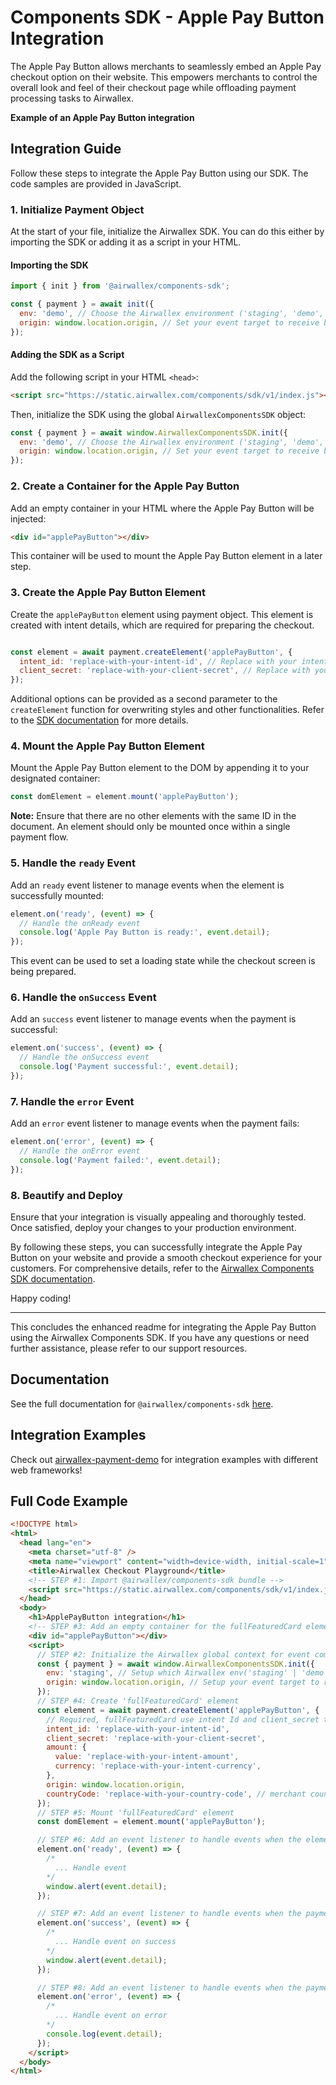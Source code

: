 # Components SDK - Apple Pay Button Integration

The Apple Pay Button allows merchants to seamlessly embed an Apple Pay checkout option on their website. This empowers merchants to control the overall look and feel of their checkout page while offloading payment processing tasks to Airwallex.

**Example of an Apple Pay Button integration**

## Integration Guide

Follow these steps to integrate the Apple Pay Button using our SDK. The code samples are provided in JavaScript.

### 1. Initialize Payment Object

At the start of your file, initialize the Airwallex SDK. You can do this either by importing the SDK or adding it as a script in your HTML.

#### Importing the SDK

```js
import { init } from '@airwallex/components-sdk';

const { payment } = await init({
  env: 'demo', // Choose the Airwallex environment ('staging', 'demo', or 'prod')
  origin: window.location.origin, // Set your event target to receive browser event messages
});
```

#### Adding the SDK as a Script

Add the following script in your HTML `<head>`:

```html
<script src="https://static.airwallex.com/components/sdk/v1/index.js"></script>
```

Then, initialize the SDK using the global `AirwallexComponentsSDK` object:

```js
const { payment } = await window.AirwallexComponentsSDK.init({
  env: 'demo', // Choose the Airwallex environment ('staging', 'demo', or 'prod')
  origin: window.location.origin, // Set your event target to receive browser event messages
});
```

### 2. Create a Container for the Apple Pay Button

Add an empty container in your HTML where the Apple Pay Button will be injected:

```html
<div id="applePayButton"></div>
```

This container will be used to mount the Apple Pay Button element in a later step.

### 3. Create the Apple Pay Button Element

Create the `applePayButton` element using payment object. This element is created with intent details, which are required for preparing the checkout.


```js

const element = await payment.createElement('applePayButton', {
  intent_id: 'replace-with-your-intent-id', // Replace with your intent ID
  client_secret: 'replace-with-your-client-secret', // Replace with your client secret
});
```



Additional options can be provided as a second parameter to the `createElement` function for overwriting styles and other functionalities. Refer to the [SDK documentation](https://docs.airwallex.com/components-sdk#createElement) for more details.

### 4. Mount the Apple Pay Button Element

Mount the Apple Pay Button element to the DOM by appending it to your designated container:

```js
const domElement = element.mount('applePayButton');
```

**Note:** Ensure that there are no other elements with the same ID in the document. An element should only be mounted once within a single payment flow.

### 5. Handle the `ready` Event

Add an `ready` event listener to manage events when the element is successfully mounted:

```js
element.on('ready', (event) => {
  // Handle the onReady event
  console.log('Apple Pay Button is ready:', event.detail);
});
```

This event can be used to set a loading state while the checkout screen is being prepared.

### 6. Handle the `onSuccess` Event

Add an `success` event listener to manage events when the payment is successful:

```js
element.on('success', (event) => {
  // Handle the onSuccess event
  console.log('Payment successful:', event.detail);
});
```

### 7. Handle the `error` Event

Add an `error` event listener to manage events when the payment fails:

```js
element.on('error', (event) => {
  // Handle the onError event
  console.log('Payment failed:', event.detail);
});
```

### 8. Beautify and Deploy

Ensure that your integration is visually appealing and thoroughly tested. Once satisfied, deploy your changes to your production environment.

By following these steps, you can successfully integrate the Apple Pay Button on your website and provide a smooth checkout experience for your customers. For comprehensive details, refer to the [Airwallex Components SDK documentation](https://docs.airwallex.com/components-sdk).

Happy coding!

---

This concludes the enhanced readme for integrating the Apple Pay Button using the Airwallex Components SDK. If you have any questions or need further assistance, please refer to our support resources.

## Documentation

See the full documentation for `@airwallex/components-sdk` [here](/docs-components-sdk).

## Integration Examples

Check out [airwallex-payment-demo](/../../tree/master) for integration examples with different web frameworks!

## Full Code Example

```html
<!DOCTYPE html>
<html>
  <head lang="en">
    <meta charset="utf-8" />
    <meta name="viewport" content="width=device-width, initial-scale=1" />
    <title>Airwallex Checkout Playground</title>
    <!-- STEP #1: Import @airwallex/components-sdk bundle -->
    <script src="https://static.airwallex.com/components/sdk/v1/index.js"></script>
  </head>
  <body>
    <h1>ApplePayButton integration</h1>
    <!-- STEP #3: Add an empty container for the fullFeaturedCard element to be injected into -->
    <div id="applePayButton"></div>
    <script>
      // STEP #2: Initialize the Airwallex global context for event communication
      const { payment } = await window.AirwallexComponentsSDK.init({
        env: 'staging', // Setup which Airwallex env('staging' | 'demo' | 'prod') to integrate with
        origin: window.location.origin, // Setup your event target to receive the browser events message
      });
      // STEP #4: Create 'fullFeaturedCard' element
      const element = await payment.createElement('applePayButton', {
        // Required, fullFeaturedCard use intent Id and client_secret to prepare checkout
        intent_id: 'replace-with-your-intent-id',
        client_secret: 'replace-with-your-client-secret',
        amount: {
          value: 'replace-with-your-intent-amount',
          currency: 'replace-with-your-intent-currency',
        },
        origin: window.location.origin,
        countryCode: 'replace-with-your-country-code', // merchant country code
      });
      // STEP #5: Mount 'fullFeaturedCard' element
      const domElement = element.mount('applePayButton');

      // STEP #6: Add an event listener to handle events when the element is mounted
      element.on('ready', (event) => {
        /*
          ... Handle event
        */
        window.alert(event.detail);
      });

      // STEP #7: Add an event listener to handle events when the payment is successful.
      element.on('success', (event) => {
        /*
          ... Handle event on success
        */
        window.alert(event.detail);
      });

      // STEP #8: Add an event listener to handle events when the payment has failed.
      element.on('error', (event) => {
        /*
          ... Handle event on error
        */
        console.log(event.detail);
      });
    </script>
  </body>
</html>
```

